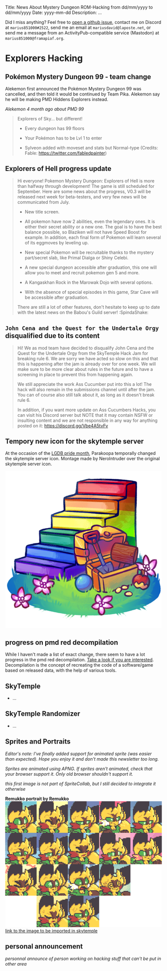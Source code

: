 Title: News About Mystery Dungeon ROM-Hacking from dd/mm/yyyy to dd/mm/yyyy
Date: yyyy-mm-dd
Description: ...

Did I miss anything? Feel free to [open a github issue](https://github.com/marius851000/pmd_hack_weekly/issues), contact me on Discord at ``marius851000#2522``, send me an email at ``mariusdavid@laposte.net``, or send me a message from an ActivityPub-compatible service (Mastodon) at ``marius851000@framapiaf.org``.

# Explorers Hacking
## Pokémon Mystery Dungeon 99 - team change
Alekemon first announced the Pokémon Mystery Dungeon 99 was cancelled, and then told it would be continued by Team Pika. Alekemon say he will be making PMD Hiddens Explorers instead.

*Alekemon 4 month ago about PMD 99*
> Explorers of Sky... but different!
> 
> - Every dungeon has 99 floors
>
> - Your Pokémon has to be Lvl 1 to enter
>
> - Sylveon added with moveset and stats but Normal-type (Credits: Fable: https://twitter.com/fabledpainter)

## Explorers of Hell progress update
> Hi everyone! Pokemon Mystery Dungeon: Explorers of Hell is more than halfway through development! The game is still scheduled for September. Here are some news about the progress, V0.3 will be released next week for beta-testers, and very few news will be communicated from July.
> 
> - New title screen.
>
> - All pokemon have now 2 abilities, even the legendary ones. It is either their secret ability or a new one. The goal is to have the best balance possible, so Blaziken will not have Speed Boost for example. In addition, each final form of Pokemon will learn several of its eggmoves by leveling up.
> 
> - New special Pokemon will be recruitable thanks to the mystery part/secret slab, like Primal Dialga or Shiny Celebi.
> 
> - A new special dungeon accessible after graduation, this one will allow you to meet and recruit pokemon gen 5 and more.
> 
> - A Kangaskhan Rock in the Marowak Dojo with several options.
> 
> - With the absence of special episodes in this game, Star Cave will be accessible after graduation.
> 
> There are still a lot of other features, don't hesitate to keep up to date with the latest news on the Babou's Guild server! :SpindaShake:

## ``John Cena and the Quest for the Undertale Orgy`` disqualified due to its content
> Hi! We as mod team have decided to disqualify John Cena and the Quest for the Undertale Orgy from the SkyTemple Hack Jam for breaking rule 6. We are sorry we have acted so slow on this and that this is happening after the jam is already over for one week. We will make sure to be more clear about rules in the future and to have a screening in place to prevent this from happening again.
> 
> We still appreciate the work Ass Cucumber put into this a lot! The hack will also remain in the submissions channel until after the jam. You can of course also still talk about it, as long as it doesn't break rule 6.
> 
> In addition, if you want more update on Ass Cucumbers Hacks, you can visit his Discord server but NOTE that it may contain NSFW or insulting content and we are not responsible in any way for anything posted on it: https://discord.gg/Vbe4A5tvFv

## Tempory new icon for the skytemple server
At the occasion of the [LGDB pride month](https://en.wikipedia.org/wiki/Gay_pride#LGBT_Pride_Month), Parakoopa temporally changed the skytemple server icon. Montage made by NeroIntruder over the original skytemple server icon.

![](./images/15-gaytemple.png)

## progress on pmd red decompilation
While I haven't made a list of exact change, there seem to have a lot progress in the pmd red decompilation. [Take a look if you are interested](https://github.com/pret/pmd-red). Decompilation is the concept of recreating the code of a software/game based on released data, with the help of various tools.

## SkyTemple
- ...

## SkyTemple Randomizer
- ...

## Sprites and Portraits
*Editor's note: I've finally added support for animated sprite (was easier than expected). Hope you enjoy it and don't made this newsletter too long.*

*Sprites are animated using APNG. If sprites aren't animated, check that your browser support it. Only old browser shouldn't support it.*

*this first image is not part of SpriteCollab, but I still decided to integrate it otherwise*

**Remukko portrait by Remukko**
![Remukko portrait](./images/15-remukko-scaled.png)
[link to the image to be imported in skytemple](./images/15-remukko.png)


## personal announcement
*personnal announce of person working on hacking stuff that can't be put in other area*